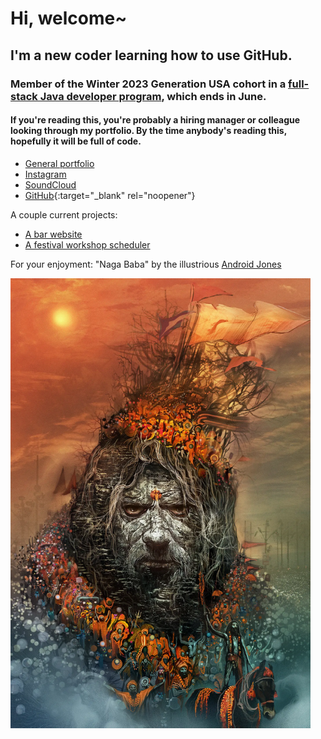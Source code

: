 # Hi, welcome~

## I'm a new coder learning how to use GitHub.

### Member of the Winter 2023 Generation USA cohort in a [full-stack Java developer program](https://usa.generation.org/national/junior-full-stack-java-developer/#program-fit), which ends in June.

#### If you're reading this, you're probably a hiring manager or colleague looking through my portfolio. By the time anybody's reading this, hopefully it will be full of code.

- [General portfolio](https://www.richardhartnell.com)
- [Instagram](https://www.instagram.com/contactballer)
- [SoundCloud](https://www.soundcloud.com/velveteen)
- [GitHub](https://www.youtube.com/watch?v=dQw4w9WgXcQ){:target="_blank" rel="noopener"}

A couple current projects:

- [A bar website](https://richard-hartnell.github.io/admiralty)
- [A festival workshop scheduler](https://github.com/richard-hartnell/workshop-scheduler)

For your enjoyment: "Naga Baba" by the illustrious <a href="https://www.androidjones.com">Android Jones</a>

<img src="./Android_Jones_Naga_Baba.webp" style="height: auto; width: 50vw;">
